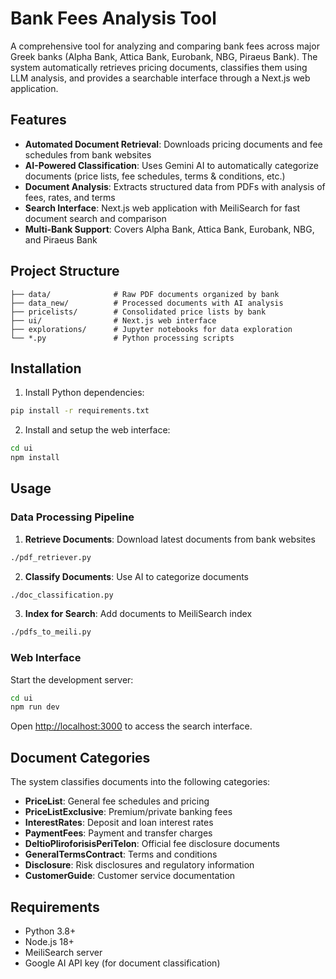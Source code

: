 # Bank Fees Analysis Tool

A comprehensive tool for analyzing and comparing bank fees across major Greek banks (Alpha Bank, Attica Bank, Eurobank, NBG, Piraeus Bank). The system automatically retrieves pricing documents, classifies them using LLM analysis, and provides a searchable interface through a Next.js web application.

## Features

- **Automated Document Retrieval**: Downloads pricing documents and fee schedules from bank websites
- **AI-Powered Classification**: Uses Gemini AI to automatically categorize documents (price lists, fee schedules, terms & conditions, etc.)
- **Document Analysis**: Extracts structured data from PDFs with analysis of fees, rates, and terms
- **Search Interface**: Next.js web application with MeiliSearch for fast document search and comparison
- **Multi-Bank Support**: Covers Alpha Bank, Attica Bank, Eurobank, NBG, and Piraeus Bank

## Project Structure

```
├── data/              # Raw PDF documents organized by bank
├── data_new/          # Processed documents with AI analysis
├── pricelists/        # Consolidated price lists by bank
├── ui/                # Next.js web interface
├── explorations/      # Jupyter notebooks for data exploration
└── *.py               # Python processing scripts
```

## Installation

1. Install Python dependencies:
```bash
pip install -r requirements.txt
```

2. Install and setup the web interface:
```bash
cd ui
npm install
```

## Usage

### Data Processing Pipeline

1. **Retrieve Documents**: Download latest documents from bank websites
```bash
./pdf_retriever.py
```

2. **Classify Documents**: Use AI to categorize documents
```bash
./doc_classification.py
```

3. **Index for Search**: Add documents to MeiliSearch index
```bash
./pdfs_to_meili.py
```

### Web Interface

Start the development server:
```bash
cd ui
npm run dev
```

Open [http://localhost:3000](http://localhost:3000) to access the search interface.

## Document Categories

The system classifies documents into the following categories:
- **PriceList**: General fee schedules and pricing
- **PriceListExclusive**: Premium/private banking fees
- **InterestRates**: Deposit and loan interest rates
- **PaymentFees**: Payment and transfer charges
- **DeltioPliroforisisPeriTelon**: Official fee disclosure documents
- **GeneralTermsContract**: Terms and conditions
- **Disclosure**: Risk disclosures and regulatory information
- **CustomerGuide**: Customer service documentation

## Requirements

- Python 3.8+
- Node.js 18+
- MeiliSearch server
- Google AI API key (for document classification)